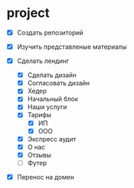 # project

- [x] Создать репозиторий
- [x] Изучить представленые материалы
- [x] Сделать лендинг
  - [x] Сделать дизайн
  - [x] Согласовать дизайн
  - [x] Хедер
  - [x] Начальный блок
  - [x] Наши услуги
  - [x] Тарифы
    - [x] ИП
    - [x] ООО
  - [x] Экспресс аудит
  - [x] О нас
  - [x] Отзывы
  - [ ] Футер
- [x] Перенос на домен
 
